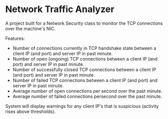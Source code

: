 # Network Traffic Analyzer

A project built for a Network Security class to monitor the TCP connections over the machine's NIC.

Features:
  - Number of connections currently in TCP handshake state between a client IP (and port) and server IP in past minute.
  - Number of open (ongoing) TCP connections between a client IP (and port) and server IP in past minute.
  - Number of successfully closed TCP connections between a client IP (and port) and server IP in past minute.
  - Number of failed TCP connections between a client IP (and port) and server IP in past minute.
  - Average number of open connections per second over the past minute.
  - Average number of failed connections persecond over the past minute.

System will display warnings for any client IP's that is suspicious (activity rises above thresholds).

